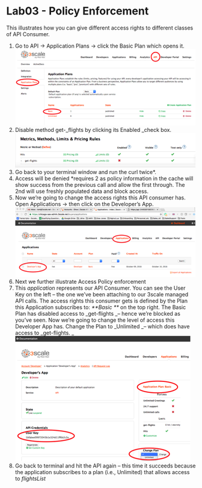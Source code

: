 # Lab03 - Policy Enforcement

This illustrates how you can give different access rights to different classes of API Consumer.

1. Go to API -&gt; Application Plans -&gt; click the Basic Plan which opens it. ![](/assets/lab03-1.png)
2. Disable method get-_flights by clicking its Enabled _check box. ![](/assets/lab03-2.png)
3. Go back to your terminal window and run the curl twice\*. 
4. Access will be denied
   \*requires 2 as policy information in the cache will show success from the previous call and allow the first through. The 2nd will use freshly populated data and block access.
5. Now we’re going to change the access rights this API consumer has. Open Applications -&gt; then click on the Developer’s App. ![](/assets/lab03-3.png)
6. Next we further illustrate Access Policy enforcement
7. This _application_ represents our API Consumer. You can see the User Key on the left – the one we’ve been attaching to our 3scale managed API calls. The access rights this consumer gets is defined by the Plan this Application subscribes to: _**Basic **_ on the top right. The Basic Plan has disabled access to _get-flights _– hence we’re blocked as you’ve seen. Now we’re going to change the level of access this Developer App has. Change the Plan to _Unlimited _– which does have access to _get-flights. _![](/assets/lab03-4.png)
8. Go back to terminal and hit the API again – this time it succeeds because the application subscribes to a plan \(i.e., Unlimited\) that allows access to _flightsList_



